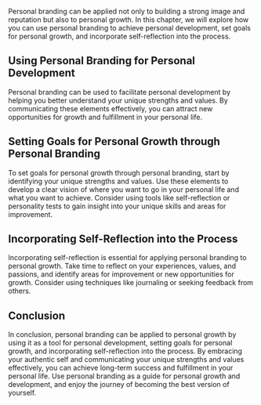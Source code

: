 
Personal branding can be applied not only to building a strong image and reputation but also to personal growth. In this chapter, we will explore how you can use personal branding to achieve personal development, set goals for personal growth, and incorporate self-reflection into the process.

Using Personal Branding for Personal Development
------------------------------------------------

Personal branding can be used to facilitate personal development by helping you better understand your unique strengths and values. By communicating these elements effectively, you can attract new opportunities for growth and fulfillment in your personal life.

Setting Goals for Personal Growth through Personal Branding
-----------------------------------------------------------

To set goals for personal growth through personal branding, start by identifying your unique strengths and values. Use these elements to develop a clear vision of where you want to go in your personal life and what you want to achieve. Consider using tools like self-reflection or personality tests to gain insight into your unique skills and areas for improvement.

Incorporating Self-Reflection into the Process
----------------------------------------------

Incorporating self-reflection is essential for applying personal branding to personal growth. Take time to reflect on your experiences, values, and passions, and identify areas for improvement or new opportunities for growth. Consider using techniques like journaling or seeking feedback from others.

Conclusion
----------

In conclusion, personal branding can be applied to personal growth by using it as a tool for personal development, setting goals for personal growth, and incorporating self-reflection into the process. By embracing your authentic self and communicating your unique strengths and values effectively, you can achieve long-term success and fulfillment in your personal life. Use personal branding as a guide for personal growth and development, and enjoy the journey of becoming the best version of yourself.
